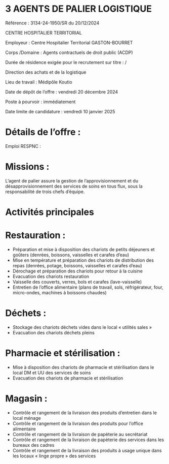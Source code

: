 # 3 AGENTS DE PALIER LOGISTIQUE

Référence : 3134-24-1950/SR du 20/12/2024

CENTRE HOSPITALIER TERRITORIAL

Employeur : Centre Hospitalier Territorial GASTON-BOURRET

Corps /Domaine : Agents contractuels de droit public (ACDP)

Durée de résidence exigée pour le recrutement sur titre : /

Direction des achats et de la logistique

Lieu de travail : Médipôle Koutio

Date de dépôt de l’offre : vendredi 20 décembre 2024

Poste à pourvoir : immédiatement

Date limite de candidature : vendredi 10 janvier 2025

# Détails de l’offre :

Emploi RESPNC :

# Missions :

L’agent de palier assure la gestion de l’approvisionnement et du désapprovisionnement des services de soins en tous flux, sous la responsabilité de trois chefs d’équipe.

# Activités principales

# Restauration :

- Préparation et mise à disposition des chariots de petits déjeuners et goûters (denrées, boissons, vaisselles et carafes d’eau)
- Mise en température et préparation des chariots de distribution des repas (denrées, potage, boissons, vaisselles et carafes d’eau)
- Dérochage et préparation des chariots pour retour à la cuisine
- Evacuation des chariots restauration
- Vaisselle des couverts, verres, bols et carafes (lave-vaisselle)
- Entretien de l’office alimentaire (plans de travail, sols, réfrigérateur, four, micro-ondes, machines à boissons chaudes)

# Déchets :

- Stockage des chariots déchets vides dans le local « utilités sales »
- Evacuation des chariots déchets pleins

# Pharmacie et stérilisation :

- Mise à disposition des chariots de pharmacie et stérilisation dans le local DM et UU des services de soins
- Evacuation des chariots de pharmacie et stérilisation

# Magasin :

- Contrôle et rangement de la livraison des produits d’entretien dans le local ménage
- Contrôle et rangement de la livraison des produits pour l’office alimentaire
- Contrôle et rangement de la livraison de papèterie au secrétariat
- Contrôle et rangement de la livraison de papèterie des services dans les bureaux des cadres
- Contrôle et rangement de la livraison des produits à usage unique dans les locaux « linge propre » des services